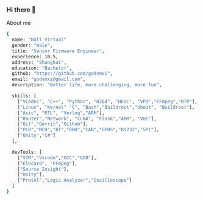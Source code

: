 ### Hi there 👋

About me
```bash
{
  name: "Ball Virtual"
  gender: "male",
  title: "Senior Firmware Engineer",
  experience: 10.5,
  address: "Shanghai",
  education: "Bachelor",
  github: "https://github.com/godvmxi",
  email: "godvmxi@gmail.com",
  description: "Better life, more challenging, more fun",

  skills: [
    ["VCodec", "C++", "Python", "H264", "HEVC", "VP9","FFmpeg","RTP"],
    ["Linux", "Kernel" "C", "Bash","Buildroot","Uboot", "Buildroot"],
    ["Asic", "RTL", "Verlog","ARM"],
    ["Router","Network", "CCNA", "Flask","ARM", "VUE"],
    ["Git","Gerrit","Github"],
    ["PCB","MCU","BT","OBD","CAN","GPRS","Rs232","SPI"],
    ["Unity","C#"]
  ],

  devTools: [
    ["VIM","Vscode","GCC","GDB"],
    ["Elecard", "FFmpeg"],
    ["Source Insight"],
    ["Unity"],
    ["Protel","Logic Analyzer","Oscilloscope"]
  ]
}
```
<!--
**godvmxi/godvmxi** is a ✨ _special_ ✨ repository because its `README.md` (this file) appears on your GitHub profile.

Here are some ideas to get you started:

- 🔭 I’m currently working on ...
- 🌱 I’m currently learning ...
- 👯 I’m looking to collaborate on ...
- 🤔 I’m looking for help with ...
- 💬 Ask me about ...
- 📫 How to reach me: ...
- 😄 Pronouns: ...
- ⚡ Fun fact: ...
-->
